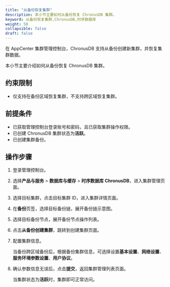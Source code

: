 ```yaml
---
title: "从备份恢复集群"
description: 本小节主要如何从备份恢复 ChronusDB 集群。 
keyword: 从备份恢复集群,ChronusDB,时序数据库
weight: 50
collapsible: false
draft: false
---
```




在 AppCenter 集群管理控制台，ChronusDB 支持从备份创建新集群，并恢复集群数据。

本小节主要介绍如何从备份恢复 ChronusDB 集群。

## 约束限制

- 仅支持在备份区域恢复集群，不支持跨区域恢复集群。

## 前提条件

- 已获取管理控制台登录账号和密码，且已获取集群操作权限。
- 已创建 ChronusDB 集群状态为**活跃**。
- 已创建集群备份。

## 操作步骤

1. 登录管理控制台。
2. 选择**产品与服务** > **数据库与缓存** > **时序数据库 ChronusDB**，进入集群管理页面。
3. 选择目标集群，点击目标集群 ID，进入集群详情页面。
4. 在**备份**页签，选择目标备份链，展开备份链示意图。
5. 选择目标备份节点，展开备份节点操作列表。
6. 点击**从备份创建集群**，跳转到创建集群页面。
7. 配置集群信息。
   
   当备份跨区域备份后，根据备份集群信息，可选择设置**基本设置**、**网络设置**、**服务环境参数设置**、**用户协议**。

8. 确认参数信息无误后，点击**提交**，返回集群管理列表页面。

   当集群状态为**活跃**时，集群即可正常访问。
